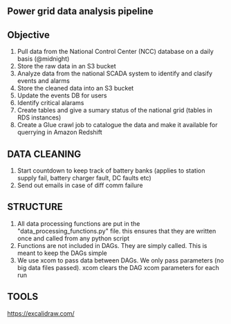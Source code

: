 ## Power grid data analysis pipeline

## Objective
1. Pull data from the National Control Center (NCC) database on a daily basis (@midnight)
2. Store the raw data in an S3 bucket
3. Analyze data from the national SCADA system to identify and clasify events and alarms 
4. Store the cleaned data into an S3 bucket
5. Update the events DB for users
6. Identify critical alarams
7. Create tables and give a sumary status of the national grid (tables in RDS instances)
8. Create a Glue crawl job to catalogue the data and make it available for querrying in Amazon Redshift

## DATA CLEANING
1. Start countdown to keep track of battery banks (applies to station supply fail, battery charger fault,
DC faults etc)
2. Send out emails in case of diff comm failure

## STRUCTURE
1. All data processing functions are put in the "data_processing_functions.py" file. this ensures that they
are written once and called from any python script
2. Functions are not included in DAGs. They are simply called. This is meant to keep the DAGs simple
3. We use xcom to pass data between DAGs. We only pass parameters (no big data files passed). xcom clears
the DAG xcom parameters for each run

## TOOLS
https://excalidraw.com/